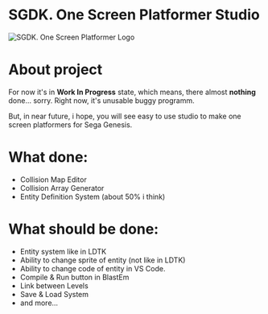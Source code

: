 # SGDK. One Screen Platformer Studio

![SGDK. One Screen Platformer Logo](https://github.com/bolon667/SGDK_OneScreenPlatformerStudio/blob/main/readMe/readMe_logo.png)

# About project

For now it's in **Work In Progress** state, which means, there almost **nothing** done... sorry. Right now, it's unusable buggy programm.

But, in near future, i hope, you will see easy to use studio to make one screen platformers for Sega Genesis.

# What done:

- Collision Map Editor
- Collision Array Generator
- Entity Definition System (about 50% i think)

# What should be done:

- Entity system like in LDTK
- Ability to change sprite of entity (not like in LDTK)
- Ability to change code of entity in VS Code.
- Compile & Run button in BlastEm
- Link between Levels
- Save & Load System
- and more...
